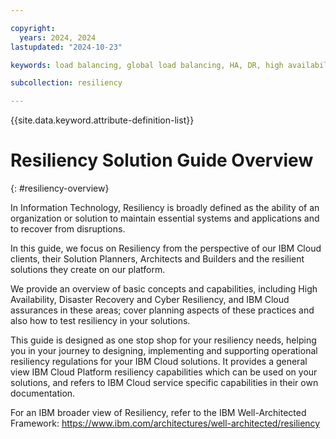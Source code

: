 ```yaml
---

copyright:
  years: 2024, 2024
lastupdated: "2024-10-23"

keywords: load balancing, global load balancing, HA, DR, high availability, disaster recovery, HA for the platform, high availability for platform, disaster recovery plan, disaster event, zero downtime, workloads, failover, failover design, network resiliency, recovery time objective, recovery point objective

subcollection: resiliency

---
```


{{site.data.keyword.attribute-definition-list}}

# Resiliency Solution Guide Overview 
{: #resiliency-overview}

In Information Technology, Resiliency is broadly defined as the ability of an organization or solution to maintain essential systems and applications and to recover from disruptions.

In this guide, we focus on Resiliency from the perspective of our IBM Cloud clients, their Solution Planners, Architects and Builders and the resilient solutions they create on our platform. 

We provide an overview of basic concepts and capabilities, including High Availability, Disaster Recovery and Cyber Resiliency, and IBM Cloud assurances in these areas; cover planning aspects of these practices and also how to test resiliency in your solutions.

This guide is designed as one stop shop for your resiliency needs, helping you in your journey to designing, implementing and supporting operational resiliency regulations for your IBM Cloud solutions. It provides a general view IBM Cloud Platform resiliency capabilities which can be used on your solutions, and refers to IBM Cloud service specific capabilities in their own documentation.

For an IBM broader view of Resiliency, refer to the IBM Well-Architected Framework: https://www.ibm.com/architectures/well-architected/resiliency
